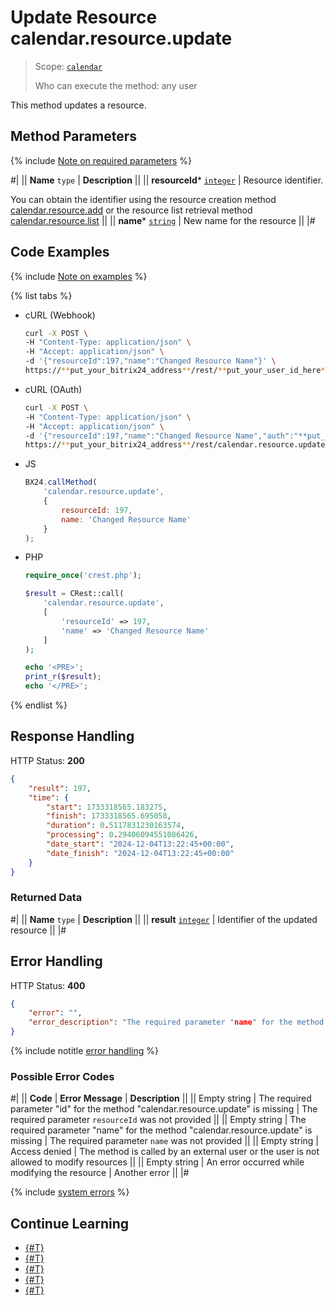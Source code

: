# Update Resource calendar.resource.update

> Scope: [`calendar`](../../scopes/permissions.md)
>
> Who can execute the method: any user

This method updates a resource.

## Method Parameters

{% include [Note on required parameters](../../../_includes/required.md) %}

#|
|| **Name**
`type` | **Description** ||
|| **resourceId***
[`integer`](../../data-types.md) | Resource identifier.

You can obtain the identifier using the resource creation method [calendar.resource.add](./calendar-resource-add.md) or the resource list retrieval method [calendar.resource.list](./calendar-resource-list.md) ||
|| **name***
[`string`](../../data-types.md) | New name for the resource ||
|#

## Code Examples

{% include [Note on examples](../../../_includes/examples.md) %}

{% list tabs %}

- cURL (Webhook)

    ```bash
    curl -X POST \
    -H "Content-Type: application/json" \
    -H "Accept: application/json" \
    -d '{"resourceId":197,"name":"Changed Resource Name"}' \
    https://**put_your_bitrix24_address**/rest/**put_your_user_id_here**/**put_your_webhook_here**/calendar.resource.update
    ```

- cURL (OAuth)

    ```bash
    curl -X POST \
    -H "Content-Type: application/json" \
    -H "Accept: application/json" \
    -d '{"resourceId":197,"name":"Changed Resource Name","auth":"**put_access_token_here**"}' \
    https://**put_your_bitrix24_address**/rest/calendar.resource.update
    ```

- JS

    ```js
    BX24.callMethod(
        'calendar.resource.update',
        {
            resourceId: 197,
            name: 'Changed Resource Name'
        }
    );
    ```

- PHP

    ```php
    require_once('crest.php');

    $result = CRest::call(
        'calendar.resource.update',
        [
            'resourceId' => 197,
            'name' => 'Changed Resource Name'
        ]
    );

    echo '<PRE>';
    print_r($result);
    echo '</PRE>';
    ```

{% endlist %}

## Response Handling

HTTP Status: **200**

```json
{
    "result": 197,
    "time": {
        "start": 1733318565.183275,
        "finish": 1733318565.695058,
        "duration": 0.5117831230163574,
        "processing": 0.29406094551086426,
        "date_start": "2024-12-04T13:22:45+00:00",
        "date_finish": "2024-12-04T13:22:45+00:00"
    }
}
```

### Returned Data

#|
|| **Name**
`type` | **Description** ||
|| **result**
[`integer`](../../data-types.md) | Identifier of the updated resource ||
|#

## Error Handling

HTTP Status: **400**

```json
{
    "error": "",
    "error_description": "The required parameter "name" for the method "calendar.resource.update" is missing"
}
```
{% include notitle [error handling](../../../_includes/error-info.md) %}

### Possible Error Codes

#|
|| **Code** | **Error Message** | **Description** ||
|| Empty string | The required parameter "id" for the method "calendar.resource.update" is missing | The required parameter `resourceId` was not provided ||
|| Empty string | The required parameter "name" for the method "calendar.resource.update" is missing | The required parameter `name` was not provided ||
|| Empty string | Access denied | The method is called by an external user or the user is not allowed to modify resources ||
|| Empty string | An error occurred while modifying the resource | Another error ||
|#

{% include [system errors](../../../_includes/system-errors.md) %}

## Continue Learning 

- [{#T}](./index.md)
- [{#T}](./calendar-resource-add.md)
- [{#T}](./calendar-resource-list.md)
- [{#T}](./calendar-resource-booking-list.md)
- [{#T}](./calendar-resource-delete.md)